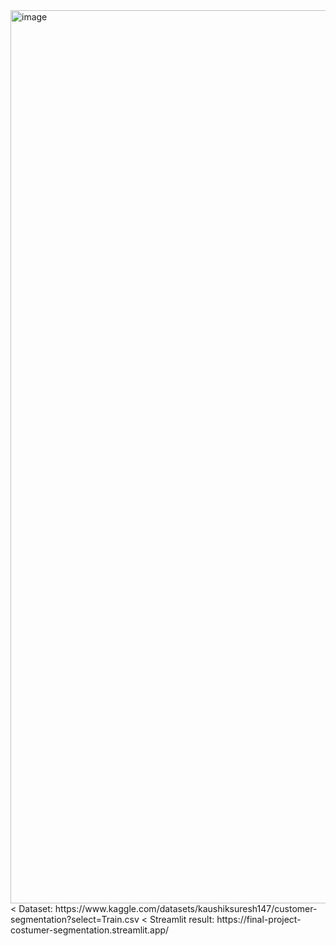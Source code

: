 <img width="1429" alt="image" src="https://github.com/user-attachments/assets/3817b04e-989a-4aee-a885-6e139f923a3c">
< Dataset: https://www.kaggle.com/datasets/kaushiksuresh147/customer-segmentation?select=Train.csv
< Streamlit result: https://final-project-costumer-segmentation.streamlit.app/
